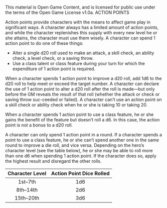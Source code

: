 This material is Open Game Content, and is licensed for public use under the terms of the Open Game License v1.0a.
ACTION POINTS

Action points provide characters with the means to affect game play in significant ways. A character always has a limited amount of action points, and while the character replenishes this supply with every new level he or she attains, the character must use them wisely. A character can spend 1 action point to do one of these things:
* Alter a single d20 roll used to make an attack, a skill check, an ability check, a level check, or a saving throw.
* Use a class talent or class feature during your turn for which the expenditure of 1 action point is required.

When a character spends 1 action point to improve a d20 roll, add 1d6 to the d20 roll to help meet or exceed the target number. A character can declare the use of 1 action point to alter a d20 roll after the roll is made—but only before the GM reveals the result of that roll (whether the attack or check or saving throw suc-ceeded or failed). A character can’t use an action point on a skill check or ability check when he or she is taking 10 or taking 20.

When a character spends 1 action point to use a class feature, he or she gains the benefit of the feature but doesn’t roll a d6. In this case, the action point is not a bonus to a d20 roll.

A character can only spend 1 action point in a round. If a character spends a point to use a class feature, he or she can’t spend another one in the same round to improve a die roll, and vice versa.
Depending on the hero’s character level (see the table below), he or she may be able to roll more than one d6 when spending 1 action point. If the character does so, apply the highest result and disregard the other rolls.

|Character Level|Action Point Dice Rolled|
|:---------------------:|:---------------------------:|
|1st–7th|1d6|
|8th–14th|2d6|
|15th–20th|3d6|

